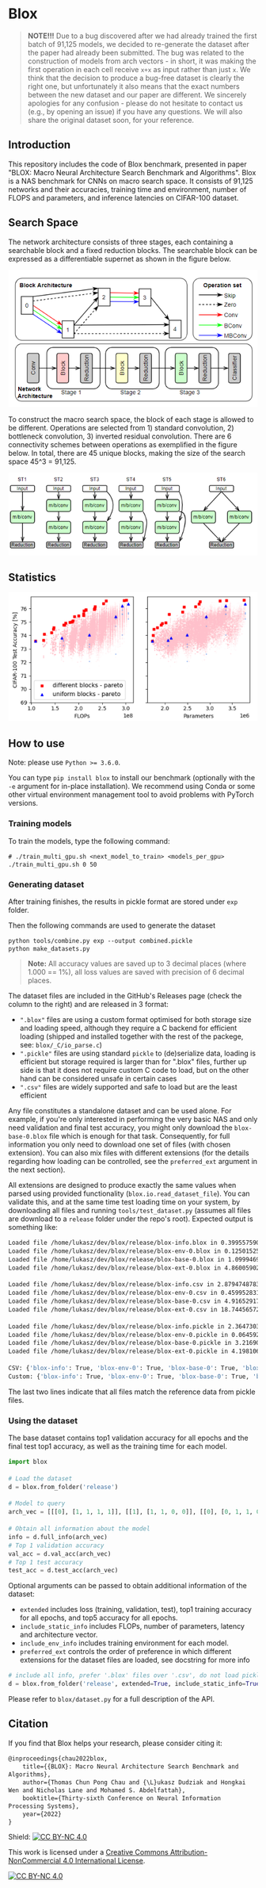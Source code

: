 # Blox

> **NOTE!!!** Due to a bug discovered after we had already trained the first batch of 91,125 models, we decided to re-generate the dataset after the paper had already been submitted. 
> The bug was related to the construction of models from arch vectors - in short, it was making the first operation in each cell receive `x+x` as input rather than just `x`.
> We think that the decision to produce a bug-free dataset is clearly the right one, but unfortunately it also means that the exact numbers between the new dataset and our paper are different.
> We sincerely apologies for any confusion - please do not hesitate to contact us (e.g., by opening an issue) if you have any questions.
> We will also share the original dataset soon, for your reference.

## Introduction

This repository includes the code of Blox benchmark, presented in paper "BLOX: Macro Neural Architecture Search Benchmark and Algorithms".
Blox is a NAS benchmark for CNNs on macro search space. It consists of 91,125 networks and their accuracies, training time and environment, number of FLOPS and parameters, and inference latencies on CIFAR-100 dataset.

## Search Space

The network architecture consists of three stages, each containing a searchable block and a fixed reduction blocks. The searchable block can be expressed as a differentiable supernet as shown in the figure below.

![](images/supernet.png)

To construct the macro search space, the block of each stage is allowed to be different. Operations are selected from 1) standard convolution, 2) bottleneck convolution, 3) inverted residual convolution. There are 6 connectivity schemes between operations as exemplified in the figure below. In total, there are 45 unique blocks, making the size of the search space 45^3 = 91,125.

![](images/connectivity.png)

## Statistics

![](images/accuracy_vs_flops_params.png)

## How to use

Note: please use `Python >= 3.6.0`.

You can type `pip install blox` to install our benchmark (optionally with the `-e` argument for in-place installation).
We recommend using Conda or some other virtual environment management tool to avoid problems with PyTorch versions.

### Training models
To train the models, type the following command:
```
# ./train_multi_gpu.sh <next_model_to_train> <models_per_gpu>
./train_multi_gpu.sh 0 50
```

### Generating dataset
After training finishes, the results in pickle format are stored under `exp` folder.

Then the following commands are used to generate the dataset

```
python tools/combine.py exp --output combined.pickle
python make_datasets.py
```

> **Note:** All accuracy values are saved up to 3 decimal places (where 1.000 == 1%), all loss values are saved with precision of 6 decimal places.

The dataset files are included in the GitHub's Releases page (check the column to the right) and are released in 3 format:
 - `".blox"` files are using a custom format optimised for both storage size and loading speed, although they require a C backend
   for efficient loading (shipped and installed together with the rest of the packege, see: `blox/_C/io_parse.c`)
 - `".pickle"` files are using standard `pickle` to (de)serialize data, loading is efficient but storage required is larger than for ".blox" files,
   further up side is that it does not require custom C code to load, but on the other hand can be considered unsafe in certain cases
 - `".csv"` files are widely supported and safe to load but are the least efficient


Any file constitutes a standalone dataset and can be used alone.
For example, if you're only interested in performing the very basic NAS and only need validation and final test accuracy, you might only download
the `blox-base-0.blox` file which is enough for that task.
Consequently, for full information you only need to download one set of files (with chosen extension).
You can also mix files with different extensions (for the details regarding how loading can be controlled, see the `preferred_ext` argument in the next section).

All extensions are designed to produce exactly the same values when parsed using provided functionality (`blox.io.read_dataset_file`).
You can validate this, and at the same time test loading time on your system, by downloading all files and running `tools/test_dataset.py`
(assumes all files are download to a `release` folder under the repo's root).
Expected output is something like:

```bash
Loaded file /home/lukasz/dev/blox/release/blox-info.blox in 0.39955759048461914 seconds...
Loaded file /home/lukasz/dev/blox/release/blox-env-0.blox in 0.1250152587890625 seconds...
Loaded file /home/lukasz/dev/blox/release/blox-base-0.blox in 1.0999469757080078 seconds...
Loaded file /home/lukasz/dev/blox/release/blox-ext-0.blox in 4.860059022903442 seconds...

Loaded file /home/lukasz/dev/blox/release/blox-info.csv in 2.8794748783111572 seconds...
Loaded file /home/lukasz/dev/blox/release/blox-env-0.csv in 0.45995283126831055 seconds...
Loaded file /home/lukasz/dev/blox/release/blox-base-0.csv in 4.916529178619385 seconds...
Loaded file /home/lukasz/dev/blox/release/blox-ext-0.csv in 18.744565725326538 seconds...

Loaded file /home/lukasz/dev/blox/release/blox-info.pickle in 2.3647303581237793 seconds...
Loaded file /home/lukasz/dev/blox/release/blox-env-0.pickle in 0.06459236145019531 seconds...
Loaded file /home/lukasz/dev/blox/release/blox-base-0.pickle in 3.2169032096862793 seconds...
Loaded file /home/lukasz/dev/blox/release/blox-ext-0.pickle in 4.198106288909912 seconds...

CSV: {'blox-info': True, 'blox-env-0': True, 'blox-base-0': True, 'blox-ext-0': True}
Custom: {'blox-info': True, 'blox-env-0': True, 'blox-base-0': True, 'blox-ext-0': True}
```

The last two lines indicate that all files match the reference data from pickle files.

### Using the dataset
The base dataset contains top1 validation accuracy for all epochs and the final test top1 accuracy, as well as the training time for each model.

```python
import blox

# Load the dataset
d = blox.from_folder('release')

# Model to query
arch_vec = [[[0], [1, 1, 1, 1]], [[1], [1, 1, 0, 0]], [[0], [0, 1, 1, 0]]]

# Obtain all information about the model
info = d.full_info(arch_vec)
# Top 1 validation accuracy
val_acc = d.val_acc(arch_vec)
# Top 1 test accuracy
test_acc = d.test_acc(arch_vec)
```

Optional arguments can be passed to obtain additional information of the dataset:
* `extended` includes loss (training, validation, test), top1 training accuracy for all epochs, and top5 accuracy for all epochs.
* `include_static_info` includes FLOPs, number of parameters, latency and architecture vector.
* `include_env_info` includes training environment for each model.
* `preferred_ext` controls the order of preference in which different extensions for the dataset files are loaded, see docstring for more info

```python
# include all info, prefer '.blox' files over '.csv', do not load pickle files (even if present)
d = blox.from_folder('release', extended=True, include_static_info=True, include_env_info=True, preferred_ext=['blox', 'csv'])
```

Please refer to `blox/dataset.py` for a full description of the API.

## Citation

If you find that Blox helps your research, please consider citing it:
```
@inproceedings{chau2022blox,
    title={{BLOX}: Macro Neural Architecture Search Benchmark and Algorithms},
    author={Thomas Chun Pong Chau and {\L}ukasz Dudziak and Hongkai Wen and Nicholas Lane and Mohamed S. Abdelfattah},
    booktitle={Thirty-sixth Conference on Neural Information Processing Systems},
    year={2022}
}
```

Shield: [![CC BY-NC 4.0][cc-by-nc-shield]][cc-by-nc]

This work is licensed under a
[Creative Commons Attribution-NonCommercial 4.0 International License][cc-by-nc].

[![CC BY-NC 4.0][cc-by-nc-image]][cc-by-nc]

[cc-by-nc]: http://creativecommons.org/licenses/by-nc/4.0/
[cc-by-nc-image]: https://i.creativecommons.org/l/by-nc/4.0/88x31.png
[cc-by-nc-shield]: https://img.shields.io/badge/License-CC%20BY--NC%204.0-lightgrey
